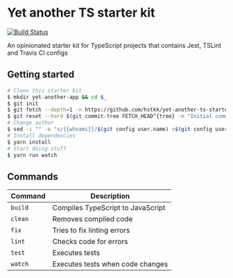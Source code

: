 # Yet another TS starter kit

[![Build Status](https://travis-ci.org/hstkk/yet-another-ts-starter-kit.svg?branch=master)](https://travis-ci.org/hstkk/yet-another-ts-starter-kit)

An opinionated starter kit for TypeScript projects that contains Jest, TSLint and Travis CI configs

## Getting started

```sh
# Clone this starter kit
$ mkdir yet-another-app && cd $_
$ git init
$ git fetch --depth=1 -n https://github.com/hstkk/yet-another-ts-starter-kit.git
$ git reset --hard $(git commit-tree FETCH_HEAD^{tree} -m "Initial commit")
# Change author
$ sed -i "" -e "s/{{whoami}}/$(git config user.name) <$(git config user.email)>/g" LICENSE package.json
# Install dependencies
$ yarn install
# Start doing stuff
$ yarn run watch
```

## Commands

| Command | Description                       |
| ------- | --------------------------------- |
| `build` | Compiles TypeScript to JavaScript |
| `clean` | Removes compiled code             |
| `fix`   | Tries to fix linting errors       |
| `lint`  | Checks code for errors            |
| `test`  | Executes tests                    |
| `watch` | Executes tests when code changes  |
